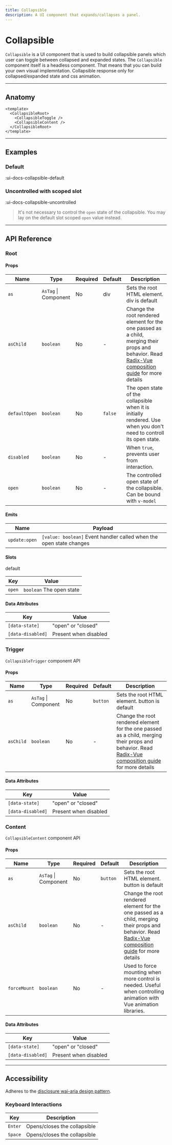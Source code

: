 ```yaml
---
title: Collapsible
description: A UI component that expands/collapses a panel.
---
```


# Collapsible

`Collapsible` is a UI component that is used to build collapsible panels which user can toggle between collapsed and expanded states.
The `Collapsible` component itself is a headless component. That means that you can build your own visual implemntation. Collapsible response only for collapsed/expanded state and css animation.

___

## Anatomy

```vue
<template>
  <CollapsibleRoot>
    <CollapsibleToggle />
    <CollapsibleContent />
  </CollapsibleRoot>
</template>
```

___

## Examples

### Default

:ui-docs-collapsible-default

### Uncontrolled with scoped slot

:ui-docs-collapsible-uncontrolled

> It's not necessary to control the `open` state of the collapsible. You may lay on the default slot scoped `open` value instead.

___

## API Reference

### Root

#### Props

| Name | Type | Required | Default | Description |
|------|------|----------|---------|-------------|
| `as` | `AsTag` \| Component | No | div | Sets the root HTML element. div is default |
| `asChild` | `boolean` | No | - | Change the root rendered element for the one passed as a child, merging their props and behavior. Read [Radix-Vue composition guide](https://www.radix-vue.com/guides/composition) for more details |
| `defaultOpen` | `boolean` | No | `false` | The open state of the collapsible when it is initially rendered. Use when you don't need to controll its open state. |
| `disabled` | `boolean` | No | - | When `true`, prevents user from interaction. |
| `open` | `boolean` | No | - | The controlled open state of the collapsible. Can be bound with `v-model` |

#### Emits

| Name | Payload |
|------|---------|
| `update:open` | `[value: boolean]` Event handler called when the open state changes |

#### Slots

default

| Key | Value |
|-----|-------|
| `open` | `boolean` The open state |

#### Data Attributes

| Key | Value |
|------|---------|
| `[data-state]` | "open" or "closed" |
| `[data-disabled]` | Present when disabled |

### Trigger

`CollapsibleTrigger` component API

#### Props

| Name | Type | Required | Default | Description |
|------|------|----------|---------|-------------|
| `as` | `AsTag` \| Component | No | `button` | Sets the root HTML element. button is default |
| `asChild` | `boolean` | No | - | Change the root rendered element for the one passed as a child, merging their props and behavior. Read [Radix-Vue composition guide](https://www.radix-vue.com/guides/composition) for more details |

#### Data Attributes

| Key | Value |
|------|---------|
| `[data-state]` | "open" or "closed" |
| `[data-disabled]` | Present when disabled |

### Content

`CollapsibleContent` component API

#### Props

| Name | Type | Required | Default | Description |
|------|------|----------|---------|-------------|
| `as` | `AsTag` \| Component | No | `button` | Sets the root HTML element. button is default |
| `asChild` | `boolean` | No | - | Change the root rendered element for the one passed as a child, merging their props and behavior. Read [Radix-Vue composition guide](https://www.radix-vue.com/guides/composition) for more details |
| `forceMount` | `boolean` | No | - | Used to force mounting when more control is needed. Useful when controlling animation with Vue animation libraries. |

#### Data Attributes

| Key | Value |
|------|---------|
| `[data-state]` | "open" or "closed" |
| `[data-disabled]` | Present when disabled |

___

## Accessibility

Adheres to the [disclosure wai-aria design pattern](https://www.w3.org/wai/aria/apg/patterns/disclosure).

### Keyboard Interactions

| Key | Description |
|-----|-------------|
| `Enter` | Opens/closes the collapsible |
| `Space` | Opens/closes the collapsible |
